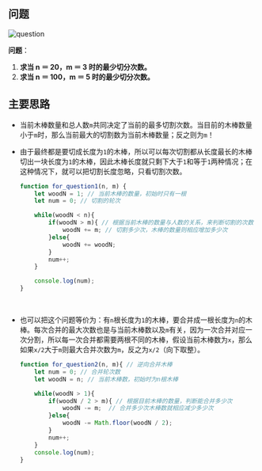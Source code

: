 ## 问题

![question](http://o9dp8fd6w.bkt.clouddn.com/markdown/180426/h4aJg8Ie5h.png?imageslim)

**问题**：

1. **求当 n ＝ 20，m ＝ 3 时的最少切分次数。**
2. **求当 n ＝ 100，m ＝ 5 时的最少切分次数。**



## 主要思路 

- 当前木棒数量和总人数`m`共同决定了当前的最多切割次数。当目前的木棒数量小于`m`时，那么当前最大的切割数为当前木棒数量；反之则为`m`！

- 由于最终都是要切成长度为`1`的木棒，所以可以每次切割都从长度最长的木棒切出一块长度为`1`的木棒，因此木棒长度就只剩下大于`1`和等于`1`两种情况；在这种情况下，就可以把切割长度忽略，只看切割次数。

  ```js
  function for_question1(n, m) {
      let woodN = 1; // 当前木棒的数量，初始时只有一根
      let num = 0; // 切割的轮次

      while(woodN < n){
          if(woodN > m){ // 根据当前木棒的数量与人数的关系，来判断切割的次数
              woodN += m; // 切割多少次，木棒的数量则相应增加多少次
          }else{
              woodN += woodN;
          }
          num++;
      }

      console.log(num);
  }
  ```

  ​

- 也可以把这个问题等价为：有`n`根长度为`1`的木棒，要合并成一根长度为`n`的木棒。每次合并的最大次数也是与当前木棒数以及`m`有关，因为一次合并对应一次分割，所以每一次合并都需要两根不同的木棒，假设当前木棒数为`x`，那么如果`x/2`大于`m`则最大合并次数为`m`，反之为`x/2`（向下取整）。

  ```js
  function for_question2(n, m){ // 逆向合并木棒
      let num = 0; // 合并轮次数
      let woodN = n; // 当前木棒数，初始时为n根木棒

      while(woodN > 1){
          if(woodN / 2 > m){ // 根据目前木棒的数量，判断能合并多少次
              woodN -= m;  // 合并多少次木棒数就相应减少多少次
          }else{
              woodN -= Math.floor(woodN / 2);
          }
          num++;
      }
      console.log(num);
  }
  ```